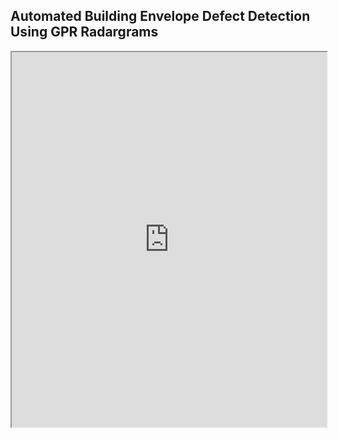 ## Automated Building Envelope Defect Detection Using GPR Radargrams

<iframe src="https://github.com/NirjharAlam/nirjhar.github.io/blob/main/interactive_scatter_plot_outliers_in_UMAP.html" width="100%" height="600"></iframe>



